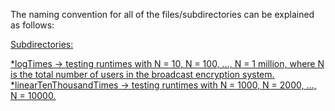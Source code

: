 The naming convention for all of the files/subdirectories can be explained as follows:

<u>Subdirectories:<u>

*logTimes -> testing runtimes with N = 10, N = 100, ..., N = 1 million, where N is the total number of users in the broadcast encryption system.
*linearTenThousandTimes -> testing runtimes with N = 1000, N = 2000, ..., N = 10000.

